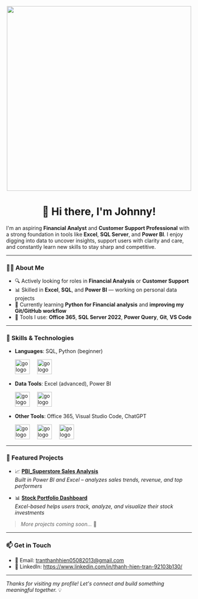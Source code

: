 <div align="center">
  <img height="500" src="https://user-images.githubusercontent.com/31138706/138732757-33e236a8-8a16-47d4-a02f-5597ae9ea1a0.gif"  />
</div>








# <h1 align="center">👋 Hi there, I'm Johnny! </h1>


I'm an aspiring **Financial Analyst** and **Customer Support Professional** with a strong foundation in tools like **Excel**, **SQL Server**, and **Power BI**. I enjoy digging into data to uncover insights, support users with clarity and care, and constantly learn new skills to stay sharp and competitive.

---

### <h3 align="left">👩‍💻 About Me </h3>

- 🔍 Actively looking for roles in **Financial Analysis** or **Customer Support**
- 📊 Skilled in **Excel**, **SQL**, and **Power BI** — working on personal data projects
- 🧠 Currently learning **Python for Financial analysis** and **improving my Git/GitHub workflow**
- 🧰 Tools I use: **Office 365**, **SQL Server 2022**, **Power Query**, **Git**, **VS Code**

---

### <h3 align="left">🔧 Skills & Technologies </h3>

- **Languages**: SQL, Python (beginner)
  <div align="left">
  <img src="https://img.icons8.com/?size=100&id=13441&format=png&color=000000" height="40" alt="go logo"  />
  <img width="12" />
  <img src="https://img.icons8.com/?size=100&id=J6KcaRLsTgpZ&format=png&color=000000" height="40" alt="go logo"  />
  <img width="12" />

- **Data Tools**: Excel (advanced), Power BI
  <div align="left">
  <img src="https://img.icons8.com/?size=100&id=13654&format=png&color=000000" height="40" alt="go logo"  />
  <img width="12" />
  <img src="https://img.icons8.com/?size=100&id=Ny0t2MYrJ70p&format=png&color=000000" height="40" alt="go logo"  />
  <img width="12" />
- **Other Tools**: Office 365, Visual Studio Code, ChatGPT 
  <div align="left">
  <img src="https://img.icons8.com/?size=100&id=37619&format=png&color=000000" height="40" alt="go logo"  />
  <img width="12" />
  <img src="https://img.icons8.com/?size=100&id=9OGIyU8hrxW5&format=png&color=000000" height="40" alt="go logo"  />
  <img width="12" />
  <img src="https://img.icons8.com/?size=100&id=TUk7vxvtu6hX&format=png&color=000000" height="40" alt="go logo"  />
  <img width="12" />
---

### <h3 align="left">📂 Featured Projects </h3>

- 📈 [**PBI_Superstore Sales Analysis**](https://github.com/Johny2509/PBI_Superstore-Sales-Analysis)  
  _Built in Power BI and Excel – analyzes sales trends, revenue, and top performers_

- 📊 [**Stock Portfolio Dashboard**](https://github.com/Johny2509/Stock-Portfolio-Dashboard)  
  _Excel-based helps users track, analyze, and visualize their stock investments_

> _More projects coming soon..._ 🔧

---

### 📫 Get in Touch

- 📧 Email: tranthanhhien05082013@gmail.com
- 💼 LinkedIn: https://www.linkedin.com/in/thanh-hien-tran-92103b130/

---

_Thanks for visiting my profile! Let's connect and build something meaningful together._ 💡
